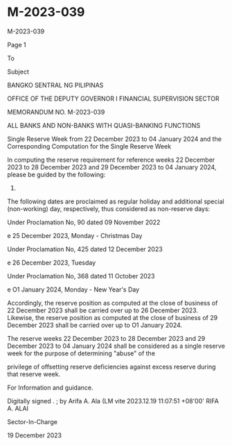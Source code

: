 # M-2023-039

M-2023-039

Page 1

To

Subject

BANGKO SENTRAL NG PILIPINAS

OFFICE OF THE DEPUTY GOVERNOR I FINANCIAL SUPERVISION SECTOR

MEMORANDUM NO. M-2023-039

ALL BANKS AND NON-BANKS WITH QUASI-BANKING FUNCTIONS

Single Reserve Week from 22 December 2023 to 04 January 2024 and the Corresponding Computation for the Single Reserve Week

In computing the reserve requirement for reference weeks 22 December 2023 to 28 December 2023 and 29 December 2023 to 04 January 2024, please be guided by the following:

1.

The following dates are proclaimed as regular holiday and additional special (non-working) day, respectively, thus considered as non-reserve days:

Under Proclamation No, 90 dated 09 November 2022

e 25 December 2023, Monday - Christmas Day

Under Proclamation No, 425 dated 12 December 2023

e 26 December 2023, Tuesday

Under Proclamation No, 368 dated 11 October 2023

e O1 January 2024, Monday - New Year's Day

Accordingly, the reserve position as computed at the close of business of 22 December 2023 shall be carried over up to 26 December 2023. Likewise, the reserve position as computed at the close of business of 29 December 2023 shall be carried over up to O1 January 2024.

The reserve weeks 22 December 2023 to 28 December 2023 and 29 December 2023 to 04 January 2024 shall be considered as a single reserve week for the purpose of determining "abuse" of the

privilege of offsetting reserve deficiencies against excess reserve during that reserve week.

For Information and guidance.

Digitally signed . ; by Arifa A. Ala (LM vite 2023.12.19 11:07:51 +08'00' RIFA A. ALAI

Sector-In-Charge

19 December 2023
